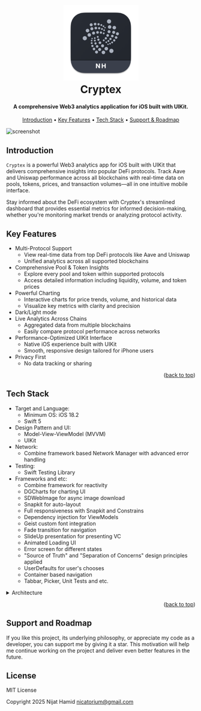 <a id="readme-top"></a>
<h1 align="center">
  <a href="https://github.com/Nijat-Hamid/Cryptex-Web3-Analytics-App"><img src="https://github.com/Nijat-Hamid/Cryptex-Web3-Analytics-App/blob/main/Demo/image/logo.png" alt="Cryptex" width="200"></a>
  <br>
  Cryptex
  <br>
</h1>

<h4 align="center">A comprehensive Web3 analytics application for iOS built with UIKit.</h4>

<p align="center">
  <a href="#introduction">Introduction</a> •
  <a href="#key-features">Key Features</a> •
  <a href="#tech-stack">Tech Stack</a> •
  <a href="#support-and-roadmap">Support & Roadmap</a>
</p>

![screenshot](https://github.com/Nijat-Hamid/Debloatfy-Android_App_Debloater/blob/main/Demo/gif/demo.gif)

## Introduction

`Cryptex` is a powerful Web3 analytics app for iOS built with UIKit that delivers comprehensive insights into popular DeFi protocols. Track Aave and Uniswap performance across all blockchains with real-time data on pools, tokens, prices, and transaction volumes—all in one intuitive mobile interface.

 Stay informed about the DeFi ecosystem with Cryptex's streamlined dashboard that provides essential metrics for informed decision-making, whether you're monitoring market trends or analyzing protocol activity.

## Key Features

* Multi-Protocol Support
  - View real-time data from top DeFi protocols like Aave and Uniswap
  - Unified analytics across all supported blockchains
* Comprehensive Pool & Token Insights
  - Explore every pool and token within supported protocols
  - Access detailed information including liquidity, volume, and token prices
* Powerful Charting
  - Interactive charts for price trends, volume, and historical data
  - Visualize key metrics with clarity and precision
* Dark/Light mode
* Live Analytics Across Chains
  - Aggregated data from multiple blockchains
  - Easily compare protocol performance across networks
* Performance-Optimized UIKit Interface
  - Native iOS experience built with UIKit
  - Smooth, responsive design tailored for iPhone users
* Privacy First
  - No data tracking or sharing

<p align="right">(<a href="#readme-top">back to top</a>)</p>


## Tech Stack

* Target and Language:
  - Minimum OS: iOS 18.2 
  - Swift 5
* Design Pattern and UI:
  - Model-View-ViewModel (MVVM) 
  - UIKit
* Network:
  - Combine framework based Network Manager with advanced error handling
* Testing:
  - Swift Testing Library
* Frameworks and etc:
  - Combine framework for reactivity
  - DGCharts for charting UI
  - SDWebImage for async image download
  - Snapkit for auto-layout
  - Full responsiveness with Snapkit and Constrains
  - Dependency injection for ViewModels
  - Geist custom font integration
  - Fade transition for navigation
  - SlideUp presentation for presenting VC
  - Animated Loading UI
  - Error screen for different states
  - "Source of Truth" and "Separation of Concerns" design principles applied
  - UserDefaults for user's chooses
  - Container based navigation
  - Tabbar, Picker, Unit Tests and etc.
  
<details>
<summary>
  Architecture
</summary> <br />
<pre>
```
.Cryptex
├─ Application                      # Main App
├─ Core
│  ├── Base                         # Base VC and VM for inheritance
│  │   ├── ViewControllers          # Base View Controllers for inheritance
│  │   └── ViewModels               # Base View Models for inheritance
│  ├── Components                   # Custom Components. Picker, Segment and Chart
│  ├── Constants                    # Global constans
│  ├── Extensions                   # Extensions
│  ├── Helpers                      # Helpers functions.Formatter, CATransitions and etc.
│  ├── Navigation                   # Base UINavigationController
│  ├── Network                      # Protocol and Combine based Network Manager and Network Endpoints
│  ├── Presentation+Transition      # Custom Transition and Presenter
│  └── Protocols                    # Protocols
├─ Resources
│  ├── Assets.xcassets              # Assets
│  └── Fonts                        # Custom Fonts
└─ Scenes
   ├── About                        # About Screen
   ├── Blockchains                  # Blockchain Screen
   ├── Blockchains Detail           # Blockchain Detail Screen
   ├── Container                    # Container for container-based navigation
   ├── DeFi                         # DeFi Choose Screen
   ├── Launch                       # Splash Screen with Storyboard
   ├── Loading Screen               # Loading Screen
   ├── Metrics                      # Metrics Screen
   ├── Overview                     # Overview Screen
   ├── Pools                        # Pools Screen
   ├── Pools Detail                 # Pool Detail Screen
   ├── TabBar                       # Tabbar Screen
   ├── Tokens                       # Tokens Screen
   └── Tokens Detail                # Token Detail Screen
```

</pre>
</details>

<p align="right">(<a href="#readme-top">back to top</a>)</p>

## Support and Roadmap

If you like this project, its underlying philosophy, or appreciate my code as a developer, you can support me by giving it a star. This motivation will help me continue working on the project and deliver even better features in the future.  
  
## License

MIT License

Copyright 2025 Nijat Hamid <nicatorium@gmail.com>



